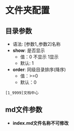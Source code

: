 # 文件夹配置

## 目录参数
- 语法: [参数1_参数2]名称
- **show**: 是否显示
  - 值：0 不显示 1显示
  - 默认: 1
- **order**: 同级目录排序(降序)
  - 值：>=0
  - 默认：0
```
[1_9999]文档中心
```

## md文件参数
- **index.md文件名称不可修改**